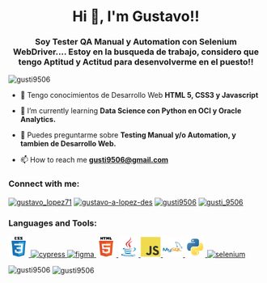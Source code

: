 <h1 align="center">Hi 👋, I'm Gustavo!!</h1>
<h3 align="center">Soy Tester QA Manual y Automation con Selenium WebDriver....
Estoy en la busqueda de trabajo, considero que tengo Aptitud y Actitud para desenvolverme en el puesto!!</h3>

<p align="left"> <img src="https://komarev.com/ghpvc/?username=gusti9506&label=Profile%20views&color=0e75b6&style=flat" alt="gusti9506" /> </p>

- 🔭 Tengo conocimientos de Desarrollo Web **HTML 5, CSS3 y Javascript**

- 🌱 I’m currently learning **Data Science con Python en OCI y Oracle Analytics.**

- 💬 Puedes preguntarme sobre **Testing Manual y/o Automation, y tambien de Desarrollo Web.**

- 📫 How to reach me **gusti9506@gmail.com**

<h3 align="left">Connect with me:</h3>
<p align="left">
<a href="https://twitter.com/gustavo_lopez71" target="blank"><img align="center" src="https://raw.githubusercontent.com/rahuldkjain/github-profile-readme-generator/master/src/images/icons/Social/twitter.svg" alt="gustavo_lopez71" height="30" width="40" /></a>
<a href="https://linkedin.com/in/gustavo-a-lopez-des" target="blank"><img align="center" src="https://raw.githubusercontent.com/rahuldkjain/github-profile-readme-generator/master/src/images/icons/Social/linked-in-alt.svg" alt="gustavo-a-lopez-des" height="30" width="40" /></a>
<a href="https://fb.com/gusti9506" target="blank"><img align="center" src="https://raw.githubusercontent.com/rahuldkjain/github-profile-readme-generator/master/src/images/icons/Social/facebook.svg" alt="gusti9506" height="30" width="40" /></a>
<a href="https://instagram.com/gusti_9506" target="blank"><img align="center" src="https://raw.githubusercontent.com/rahuldkjain/github-profile-readme-generator/master/src/images/icons/Social/instagram.svg" alt="gusti_9506" height="30" width="40" /></a>
</p>

<h3 align="left">Languages and Tools:</h3>
<p align="left"> <a href="https://www.w3schools.com/css/" target="_blank" rel="noreferrer"> <img src="https://raw.githubusercontent.com/devicons/devicon/master/icons/css3/css3-original-wordmark.svg" alt="css3" width="40" height="40"/> </a> <a href="https://www.cypress.io" target="_blank" rel="noreferrer"> <img src="https://raw.githubusercontent.com/simple-icons/simple-icons/6e46ec1fc23b60c8fd0d2f2ff46db82e16dbd75f/icons/cypress.svg" alt="cypress" width="40" height="40"/> </a> <a href="https://www.figma.com/" target="_blank" rel="noreferrer"> <img src="https://www.vectorlogo.zone/logos/figma/figma-icon.svg" alt="figma" width="40" height="40"/> </a> <a href="https://www.w3.org/html/" target="_blank" rel="noreferrer"> <img src="https://raw.githubusercontent.com/devicons/devicon/master/icons/html5/html5-original-wordmark.svg" alt="html5" width="40" height="40"/> </a> <a href="https://www.java.com" target="_blank" rel="noreferrer"> <img src="https://raw.githubusercontent.com/devicons/devicon/master/icons/java/java-original.svg" alt="java" width="40" height="40"/> </a> <a href="https://developer.mozilla.org/en-US/docs/Web/JavaScript" target="_blank" rel="noreferrer"> <img src="https://raw.githubusercontent.com/devicons/devicon/master/icons/javascript/javascript-original.svg" alt="javascript" width="40" height="40"/> </a> <a href="https://www.mysql.com/" target="_blank" rel="noreferrer"> <img src="https://raw.githubusercontent.com/devicons/devicon/master/icons/mysql/mysql-original-wordmark.svg" alt="mysql" width="40" height="40"/> </a> <a href="https://www.python.org" target="_blank" rel="noreferrer"> <img src="https://raw.githubusercontent.com/devicons/devicon/master/icons/python/python-original.svg" alt="python" width="40" height="40"/> </a> <a href="https://www.selenium.dev" target="_blank" rel="noreferrer"> <img src="https://raw.githubusercontent.com/detain/svg-logos/780f25886640cef088af994181646db2f6b1a3f8/svg/selenium-logo.svg" alt="selenium" width="40" height="40"/> </a> </p>

<p><img align="left" src="https://github-readme-stats.vercel.app/api/top-langs?username=gusti9506&show_icons=true&locale=en&layout=compact" alt="gusti9506" /></p>

<p>&nbsp;<img align="center" src="https://github-readme-stats.vercel.app/api?username=gusti9506&show_icons=true&locale=en" alt="gusti9506" /></p>
